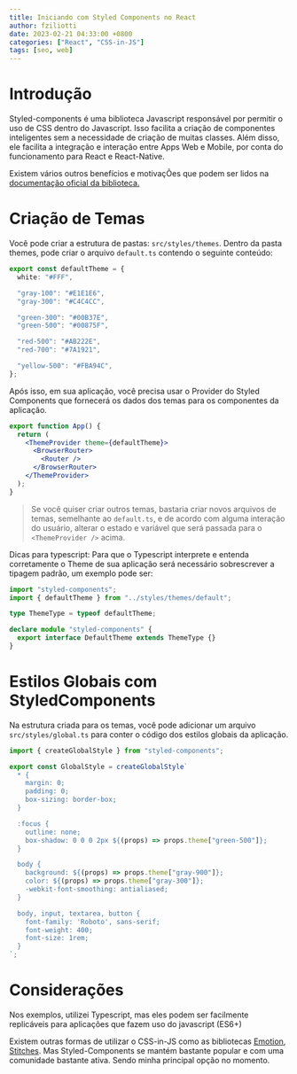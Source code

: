```yaml
---
title: Iniciando com Styled Components no React
author: fziliotti
date: 2023-02-21 04:33:00 +0800
categories: ["React", "CSS-in-JS"]
tags: [seo, web]
---
```

# Introdução

Styled-components é uma biblioteca Javascript responsável por permitir o uso de CSS dentro do Javascript. Isso facilita a criação de componentes inteligentes sem a necessidade de criação de muitas classes. Além disso, ele facilita a integração e interação entre Apps Web e Mobile, por conta do funcionamento para React e React-Native.

Existem vários outros benefícios e motivaçÕes que podem ser lidos na [documentação oficial da biblioteca.](https://styled-components.com/docs/basics#motivation)

# Criação de Temas

Você pode criar a estrutura de pastas: `src/styles/themes`. Dentro da pasta themes, pode criar o arquivo `default.ts` contendo o seguinte conteúdo:

```ts
export const defaultTheme = {
  white: "#FFF",

  "gray-100": "#E1E1E6",
  "gray-300": "#C4C4CC",

  "green-300": "#00B37E",
  "green-500": "#00875F",

  "red-500": "#AB222E",
  "red-700": "#7A1921",

  "yellow-500": "#FBA94C",
};
```

Após isso, em sua aplicação, você precisa usar o Provider do Styled Components que fornecerá os dados dos temas para os componentes da aplicação.

```jsx
export function App() {
  return (
    <ThemeProvider theme={defaultTheme}>
      <BrowserRouter>
        <Router />
      </BrowserRouter>
    </ThemeProvider>
  );
}
```

> Se você quiser criar outros temas, bastaria criar novos arquivos de temas, semelhante ao `default.ts`, e de acordo com alguma interação do usuário, alterar o estado e variável que será passada para o `<ThemeProvider />` acima.

Dicas para typescript: Para que o Typescript interprete e entenda corretamente o Theme de sua aplicação será necessário sobrescrever a tipagem padrão, um exemplo pode ser:

```ts
import "styled-components";
import { defaultTheme } from "../styles/themes/default";

type ThemeType = typeof defaultTheme;

declare module "styled-components" {
  export interface DefaultTheme extends ThemeType {}
}
```

# Estilos Globais com StyledComponents

Na estrutura criada para os temas, você pode adicionar um arquivo `src/styles/global.ts` para conter o código dos estilos globais da aplicação.

```js
import { createGlobalStyle } from "styled-components";

export const GlobalStyle = createGlobalStyle`
  * {
    margin: 0;
    padding: 0;
    box-sizing: border-box;
  }

  :focus {
    outline: none;
    box-shadow: 0 0 0 2px ${(props) => props.theme["green-500"]};
  }

  body {
    background: ${(props) => props.theme["gray-900"]};
    color: ${(props) => props.theme["gray-300"]};
    -webkit-font-smoothing: antialiased;
  }

  body, input, textarea, button {
    font-family: 'Roboto', sans-serif;
    font-weight: 400;
    font-size: 1rem;
  }
`;
```
# Considerações

Nos exemplos, utilizei Typescript, mas eles podem ser facilmente replicáveis para aplicações que fazem uso do javascript (ES6+)

Existem outras formas de utilizar o CSS-in-JS como as bibliotecas [Emotion](https://emotion.sh/docs/introduction), [Stitches](https://stitches.dev/). Mas Styled-Components se mantém bastante popular e com uma comunidade bastante ativa. Sendo minha principal opção no momento.
